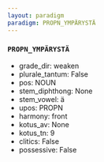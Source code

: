```yaml
---
layout: paradigm
paradigm: PROPN_YMPÄRYSTÄ
---
```

### ` PROPN_YMPÄRYSTÄ `


* grade_dir: weaken
* plurale_tantum: False
* pos: NOUN
* stem_diphthong: None
* stem_vowel: ä
* upos: PROPN
* harmony: front
* kotus_av: None
* kotus_tn: 9
* clitics: False
* possessive: False
